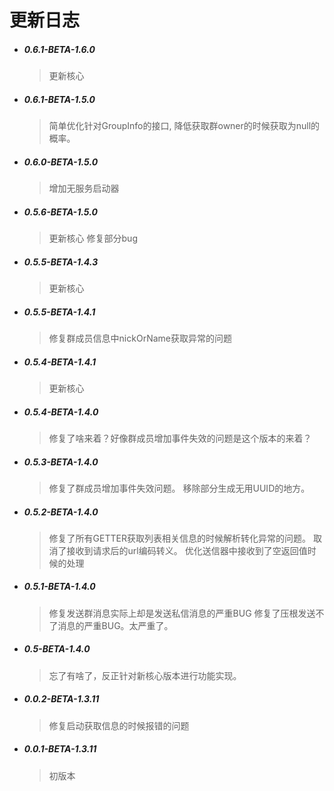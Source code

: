 # 更新日志

- ##### 0.6.1-BETA-1.6.0
    > 更新核心

- ##### 0.6.1-BETA-1.5.0
    > 简单优化针对GroupInfo的接口, 降低获取群owner的时候获取为null的概率。

- ##### 0.6.0-BETA-1.5.0
    > 增加无服务启动器

- ##### 0.5.6-BETA-1.5.0
    > 更新核心
    > 修复部分bug                       

- ##### 0.5.5-BETA-1.4.3
    > 更新核心

- ##### 0.5.5-BETA-1.4.1
    > 修复群成员信息中nickOrName获取异常的问题

- ##### 0.5.4-BETA-1.4.1
    > 更新核心

- ##### 0.5.4-BETA-1.4.0
    > 修复了啥来着？好像群成员增加事件失效的问题是这个版本的来着？

- ##### 0.5.3-BETA-1.4.0
    > 修复了群成员增加事件失效问题。
    > 移除部分生成无用UUID的地方。
                           

- ##### 0.5.2-BETA-1.4.0
    > 修复了所有GETTER获取列表相关信息的时候解析转化异常的问题。
    > 取消了接收到请求后的url编码转义。
    > 优化送信器中接收到了空返回值时候的处理
                           
- ##### 0.5.1-BETA-1.4.0
    > 修复发送群消息实际上却是发送私信消息的严重BUG
    > 修复了压根发送不了消息的严重BUG。太严重了。
    
- ##### 0.5-BETA-1.4.0
    > 忘了有啥了，反正针对新核心版本进行功能实现。    

- ##### 0.0.2-BETA-1.3.11
    > 修复启动获取信息的时候报错的问题


- ##### 0.0.1-BETA-1.3.11
    > 初版本

